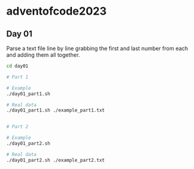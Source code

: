# adventofcode2023

## Day 01

Parse a text file line by line grabbing the first and last number from each and adding them all together.

```bash
cd day01

# Part 1

# Example
./day01_part1.sh

# Real data
./day01_part1.sh ./example_part1.txt


# Part 2

# Example
./day01_part2.sh

# Real data
./day01_part2.sh ./example_part2.txt

```